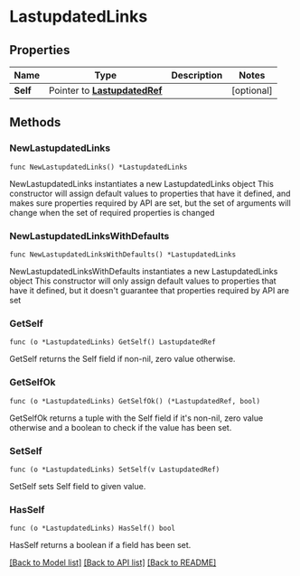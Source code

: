 # LastupdatedLinks

## Properties

Name | Type | Description | Notes
------------ | ------------- | ------------- | -------------
**Self** | Pointer to [**LastupdatedRef**](LastupdatedRef.md) |  | [optional] 

## Methods

### NewLastupdatedLinks

`func NewLastupdatedLinks() *LastupdatedLinks`

NewLastupdatedLinks instantiates a new LastupdatedLinks object
This constructor will assign default values to properties that have it defined,
and makes sure properties required by API are set, but the set of arguments
will change when the set of required properties is changed

### NewLastupdatedLinksWithDefaults

`func NewLastupdatedLinksWithDefaults() *LastupdatedLinks`

NewLastupdatedLinksWithDefaults instantiates a new LastupdatedLinks object
This constructor will only assign default values to properties that have it defined,
but it doesn't guarantee that properties required by API are set

### GetSelf

`func (o *LastupdatedLinks) GetSelf() LastupdatedRef`

GetSelf returns the Self field if non-nil, zero value otherwise.

### GetSelfOk

`func (o *LastupdatedLinks) GetSelfOk() (*LastupdatedRef, bool)`

GetSelfOk returns a tuple with the Self field if it's non-nil, zero value otherwise
and a boolean to check if the value has been set.

### SetSelf

`func (o *LastupdatedLinks) SetSelf(v LastupdatedRef)`

SetSelf sets Self field to given value.

### HasSelf

`func (o *LastupdatedLinks) HasSelf() bool`

HasSelf returns a boolean if a field has been set.


[[Back to Model list]](../README.md#documentation-for-models) [[Back to API list]](../README.md#documentation-for-api-endpoints) [[Back to README]](../README.md)


